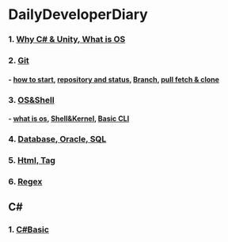 # DailyDeveloperDiary

### 1. [Why C# & Unity, What is OS](https://github.com/whdid502/DailyDeveloperDiary/blob/master/Why%20C%23%20%26%20Unity%2C%20What%20is%20OS.md)

### 2. [Git](https://github.com/whdid502/DailyDeveloperDiary/blob/master/Git.md)

#### - [how to start](https://github.com/whdid502/DailyDeveloperDiary/blob/master/Git.md#git-%EC%8B%9C%EC%9E%91%ED%95%98%EA%B8%B0-cli), [repository and status](https://github.com/whdid502/DailyDeveloperDiary/blob/master/Git.md#git%EC%9D%98-%EC%84%B8-%EA%B0%80%EC%A7%80-%EC%98%81%EC%97%AD-%EA%B7%B8%EB%A6%AC%EA%B3%A0-%EC%83%81%ED%83%9C), [Branch](https://github.com/whdid502/DailyDeveloperDiary/blob/master/Git.md#branch), [pull fetch & clone](https://github.com/whdid502/DailyDeveloperDiary/blob/master/Git.md#pull-fetch-%EA%B7%B8%EB%A6%AC%EA%B3%A0-clone)

### 3. [OS&Shell](https://github.com/whdid502/DailyDeveloperDiary/blob/master/OS%26Shell.md)

#### - [what is os](https://github.com/whdid502/DailyDeveloperDiary/blob/master/OS%26Shell.md#os%EB%9E%80), [Shell&Kernel](https://github.com/whdid502/DailyDeveloperDiary/blob/master/OS%26Shell.md#shellkernel), [Basic CLI](https://github.com/whdid502/DailyDeveloperDiary/blob/master/OS%26Shell.md#%EC%9E%90%EC%A3%BC-%EC%82%AC%EC%9A%A9%ED%95%98%EB%8A%94-cli-%EB%AA%85%EB%A0%B9%EC%96%B4linux)

### 4. [Database, Oracle, SQL](https://github.com/whdid502/DailyDeveloperDiary/blob/master/Database%2C%20Oracle%2C%20SQL.md)

### 5. [Html, Tag](https://github.com/whdid502/DailyDeveloperDiary/blob/master/Html%2C%20Tag.md)

### 6. [Regex](https://github.com/whdid502/DailyDeveloperDiary/blob/master/Regex.md)

## C#

### 1. [C#Basic](https://github.com/whdid502/DailyDeveloperDiary/blob/master/C%23Basic.md)

